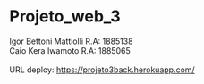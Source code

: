 # Projeto_web_3

Igor Bettoni Mattiolli R.A: 1885138<br />
Caio Kera Iwamoto R.A: 1885065<br />
<br />
URL deploy: https://projeto3back.herokuapp.com/
